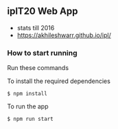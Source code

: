 ## iplT20 Web App

- stats till 2016
- https://akhileshwarr.github.io/ipl/

### How to start running
Run these commands

To install the required dependencies

	$ npm install

To run the app

	$ npm run start
